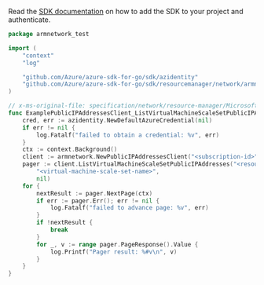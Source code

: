 Read the [SDK documentation](https://github.com/Azure/azure-sdk-for-go/blob/sdk%2Fresourcemanager%2Fnetwork%2Farmnetwork%2Fv0.3.1/sdk/resourcemanager/network/armnetwork/README.md) on how to add the SDK to your project and authenticate.

```go
package armnetwork_test

import (
	"context"
	"log"

	"github.com/Azure/azure-sdk-for-go/sdk/azidentity"
	"github.com/Azure/azure-sdk-for-go/sdk/resourcemanager/network/armnetwork"
)

// x-ms-original-file: specification/network/resource-manager/Microsoft.Network/stable/2021-05-01/examples/VmssPublicIpListAll.json
func ExamplePublicIPAddressesClient_ListVirtualMachineScaleSetPublicIPAddresses() {
	cred, err := azidentity.NewDefaultAzureCredential(nil)
	if err != nil {
		log.Fatalf("failed to obtain a credential: %v", err)
	}
	ctx := context.Background()
	client := armnetwork.NewPublicIPAddressesClient("<subscription-id>", cred, nil)
	pager := client.ListVirtualMachineScaleSetPublicIPAddresses("<resource-group-name>",
		"<virtual-machine-scale-set-name>",
		nil)
	for {
		nextResult := pager.NextPage(ctx)
		if err := pager.Err(); err != nil {
			log.Fatalf("failed to advance page: %v", err)
		}
		if !nextResult {
			break
		}
		for _, v := range pager.PageResponse().Value {
			log.Printf("Pager result: %#v\n", v)
		}
	}
}
```
